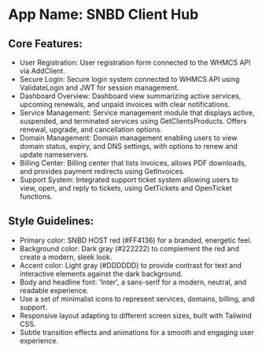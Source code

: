 # **App Name**: SNBD Client Hub

## Core Features:

- User Registration: User registration form connected to the WHMCS API via AddClient.
- Secure Login: Secure login system connected to WHMCS API using ValidateLogin and JWT for session management.
- Dashboard Overview: Dashboard view summarizing active services, upcoming renewals, and unpaid invoices with clear notifications.
- Service Management: Service management module that displays active, suspended, and terminated services using GetClientsProducts. Offers renewal, upgrade, and cancellation options.
- Domain Management: Domain management enabling users to view domain status, expiry, and DNS settings, with options to renew and update nameservers.
- Billing Center: Billing center that lists invoices, allows PDF downloads, and provides payment redirects using GetInvoices.
- Support System: Integrated support ticket system allowing users to view, open, and reply to tickets, using GetTickets and OpenTicket functions.

## Style Guidelines:

- Primary color: SNBD HOST red (#FF4136) for a branded, energetic feel.
- Background color: Dark gray (#222222) to complement the red and create a modern, sleek look.
- Accent color: Light gray (#DDDDDD) to provide contrast for text and interactive elements against the dark background.
- Body and headline font: 'Inter', a sans-serif for a modern, neutral, and readable experience.
- Use a set of minimalist icons to represent services, domains, billing, and support.
- Responsive layout adapting to different screen sizes, built with Tailwind CSS.
- Subtle transition effects and animations for a smooth and engaging user experience.